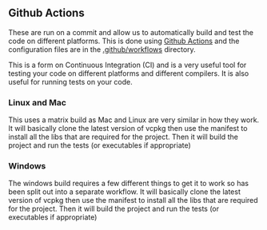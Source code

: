 ## Github Actions

These are run on a commit and allow us to automatically build and test the code on different platforms. This is done using [Github Actions](https://github.com/features/actions) and the configuration files are in the [.github/workflows](.github/workflows) directory.

This is a form on Continuous Integration (CI) and is a very useful tool for testing your code on different platforms and different compilers. It is also useful for running tests on your code.

### Linux and Mac

This uses a matrix build as Mac and Linux are very similar in how they work. It will basically clone the latest version of vcpkg then use the manifest to install all the libs that are required for the project. Then it will build the project and run the tests (or executables if appropriate)

### Windows

The windows build requires a few different things to get it to work so has been split out into a separate workflow. It will basically clone the latest version of vcpkg then use the manifest to install all the libs that are required for the project. Then it will build the project and run the tests (or executables if appropriate)